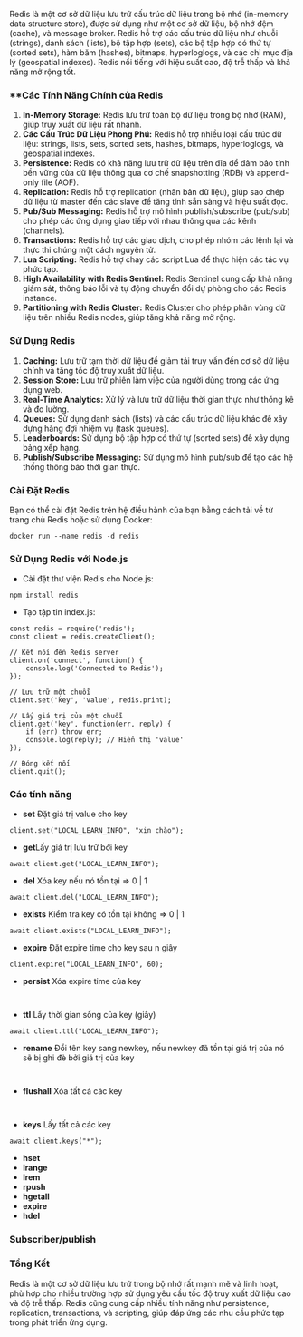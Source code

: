 Redis là một cơ sở dữ liệu lưu trữ cấu trúc dữ liệu trong bộ nhớ (in-memory data structure store), được sử dụng như một cơ sở dữ liệu, bộ nhớ đệm (cache), và message broker. Redis hỗ trợ các cấu trúc dữ liệu như chuỗi (strings), danh sách (lists), bộ tập hợp (sets), các bộ tập hợp có thứ tự (sorted sets), hàm băm (hashes), bitmaps, hyperloglogs, và các chỉ mục địa lý (geospatial indexes). Redis nổi tiếng với hiệu suất cao, độ trễ thấp và khả năng mở rộng tốt.

### **Các Tính Năng Chính của Redis

1. **In-Memory Storage:** Redis lưu trữ toàn bộ dữ liệu trong bộ nhớ (RAM), giúp truy xuất dữ liệu rất nhanh.
2. **Các Cấu Trúc Dữ Liệu Phong Phú:** Redis hỗ trợ nhiều loại cấu trúc dữ liệu: strings, lists, sets, sorted sets, hashes, bitmaps, hyperloglogs, và geospatial indexes.
3. **Persistence:** Redis có khả năng lưu trữ dữ liệu trên đĩa để đảm bảo tính bền vững của dữ liệu thông qua cơ chế snapshotting (RDB) và append-only file (AOF).
4. **Replication:** Redis hỗ trợ replication (nhân bản dữ liệu), giúp sao chép dữ liệu từ master đến các slave để tăng tính sẵn sàng và hiệu suất đọc.
5. **Pub/Sub Messaging:** Redis hỗ trợ mô hình publish/subscribe (pub/sub) cho phép các ứng dụng giao tiếp với nhau thông qua các kênh (channels).
6. **Transactions:** Redis hỗ trợ các giao dịch, cho phép nhóm các lệnh lại và thực thi chúng một cách nguyên tử.
7. **Lua Scripting:** Redis hỗ trợ chạy các script Lua để thực hiện các tác vụ phức tạp.
8. **High Availability with Redis Sentinel:** Redis Sentinel cung cấp khả năng giám sát, thông báo lỗi và tự động chuyển đổi dự phòng cho các Redis instance.
9. **Partitioning with Redis Cluster:** Redis Cluster cho phép phân vùng dữ liệu trên nhiều Redis nodes, giúp tăng khả năng mở rộng.

### **Sử Dụng Redis**

1. **Caching:**
    Lưu trữ tạm thời dữ liệu để giảm tải truy vấn đến cơ sở dữ liệu chính và tăng tốc độ truy xuất dữ liệu.
2. **Session Store:**
    Lưu trữ phiên làm việc của người dùng trong các ứng dụng web.
3. **Real-Time Analytics:**
    Xử lý và lưu trữ dữ liệu thời gian thực như thống kê và đo lường.
4. **Queues:**
    Sử dụng danh sách (lists) và các cấu trúc dữ liệu khác để xây dựng hàng đợi nhiệm vụ (task queues).
5. **Leaderboards:**
    Sử dụng bộ tập hợp có thứ tự (sorted sets) để xây dựng bảng xếp hạng.
6. **Publish/Subscribe Messaging:**
    Sử dụng mô hình pub/sub để tạo các hệ thống thông báo thời gian thực.

### **Cài Đặt Redis**

Bạn có thể cài đặt Redis trên hệ điều hành của bạn bằng cách tải về từ trang chủ Redis hoặc sử dụng Docker:

```docker run --name redis -d redis```

### **Sử Dụng Redis với Node.js**

- Cài đặt thư viện Redis cho Node.js:

```npm install redis```

- Tạo tập tin index.js:

```
const redis = require('redis');
const client = redis.createClient();

// Kết nối đến Redis server
client.on('connect', function() {
    console.log('Connected to Redis');
});

// Lưu trữ một chuỗi
client.set('key', 'value', redis.print);

// Lấy giá trị của một chuỗi
client.get('key', function(err, reply) {
    if (err) throw err;
    console.log(reply); // Hiển thị 'value'
});

// Đóng kết nối
client.quit();
```

### **Các tính năng**

- **set** Đặt giá trị value cho key

```client.set("LOCAL_LEARN_INFO", "xin chào");```

- **get**Lấy giá trị lưu trữ bởi key

```await client.get("LOCAL_LEARN_INFO");```

- **del** Xóa key nếu nó tồn tại => 0 | 1

```await client.del("LOCAL_LEARN_INFO");```

- **exists** Kiểm tra key có tồn tại không => 0 | 1

```await client.exists("LOCAL_LEARN_INFO");```

- **expire** Đặt expire time cho key sau n giây

```client.expire("LOCAL_LEARN_INFO", 60);```

- **persist** Xóa expire time của key

``` ```

- **ttl** Lấy thời gian sống của key (giây)

```await client.ttl("LOCAL_LEARN_INFO");```

- **rename** Đổi tên key sang newkey, nếu newkey đã tồn tại giá trị của nó sẽ bị ghi đè bởi giá trị của key

``` ```

- **flushall** Xóa tất cả các key

``` ```

- **keys** Lấy tất cả các key

```await client.keys("*");```

- **hset**
- **lrange**
- **lrem**
- **rpush**
- **hgetall**
- **expire**
- **hdel**

### **Subscriber/publish**

### **Tổng Kết**

Redis là một cơ sở dữ liệu lưu trữ trong bộ nhớ rất mạnh mẽ và linh hoạt, phù hợp cho nhiều trường hợp sử dụng yêu cầu tốc độ truy xuất dữ liệu cao và độ trễ thấp. Redis cũng cung cấp nhiều tính năng như persistence, replication, transactions, và scripting, giúp đáp ứng các nhu cầu phức tạp trong phát triển ứng dụng.